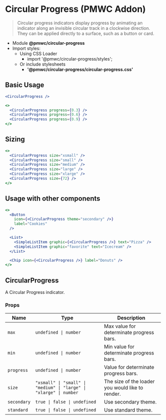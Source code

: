 # Circular Progress (PMWC Addon)

> Circular progress indicators display progress by animating an indicator along an invisible circular track in a clockwise direction. They can be applied directly to a surface, such as a button or card.

- Module **@pmwc/circular-progress**
- Import styles:
  - Using CSS Loader
    - import '@pmwc/circular-progress/styles';
  - Or include stylesheets
    - **'@pmwc/circular-progress/circular-progress.css'**


## Basic Usage

```jsx
<CircularProgress />
```

```jsx
<>
  <CircularProgress progress={0.3} />
  <CircularProgress progress={0.6} />
  <CircularProgress progress={0.9} />
</>
```

## Sizing

```jsx
<>
  <CircularProgress size="xsmall" />
  <CircularProgress size="small" />
  <CircularProgress size="medium" />
  <CircularProgress size="large" />
  <CircularProgress size="xlarge" />
  <CircularProgress size={72} />
</>
```

## Usage with other components

```jsx
<>
  <Button
    icon={<CircularProgress theme="secondary" />}
    label="Cookies"
  />

  <List>
    <SimpleListItem graphic={<CircularProgress />} text="Pizza" />
    <SimpleListItem graphic="favorite" text="Icecream" />
  </List>

  <Chip icon={<CircularProgress />} label="Donuts" />
</>
```

## CircularProgress
A Circular Progress indicator.

### Props

| Name | Type | Description |
|------|------|-------------|
| `max` | `undefined \| number` | Max value for determinate progress bars. |
| `min` | `undefined \| number` | Min value for determinate progress bars. |
| `progress` | `undefined \| number` | Value for determinate progress bars. |
| `size` | `"xsmall" \| "small" \| "medium" \| "large" \| "xlarge" \| number` | The size of the loader you would like to render. |
| `secondary` | `true \| false \| undefined` | Use secondary theme. |
| `standard` | `true \| false \| undefined` | Use standard theme. |
